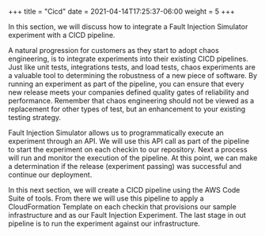 +++
title = "Cicd"
date =  2021-04-14T17:25:37-06:00
weight = 5
+++

In this section, we will discuss how to integrate a Fault Injection Simulator experiment with a CICD pipeline.

A natural progression for customers as they start to adopt chaos engineering, is to integrate experiments into their existing CICD pipelines.
Just like unit tests, integrations tests, and load tests, chaos experiments are a valuable tool to determining the robustness of a new piece of software.
By running an experiment as part of the pipeline, you can ensure that every new release meets your companies defined quality gates of reliability and performance.
Remember that chaos engineering should not be viewed as a replacement for other types of test, but an enhancement to your existing testing strategy. 

Fault Injection Simulator allows us to programmatically execute an experiment through an API.
We will use this API call as part of the pipeline to start the experiment on each checkin to our repository. 
Next a process will run and monitor the execution of the pipeline.
At this point, we can make a determination if the release (experiment passing) was successful and continue our deployment. 

In this next section, we will create a CICD pipeline using the AWS Code Suite of tools. 
From there we will use this pipeline to apply a CloudFormation Template on each checkin that provisions our sample infrastructure and as our Fault Injection Experiment. 
The last stage in out pipeline is to run the experiment against our infrastructure.